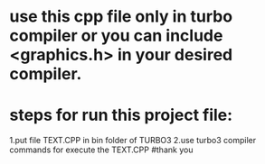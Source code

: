 # use this  cpp file  only in turbo compiler or you can include <graphics.h> in your desired compiler.
# steps  for run this  project file:
1.put file TEXT.CPP in bin folder of TURBO3
2.use turbo3 compiler commands for execute the TEXT.CPP
#thank you 
